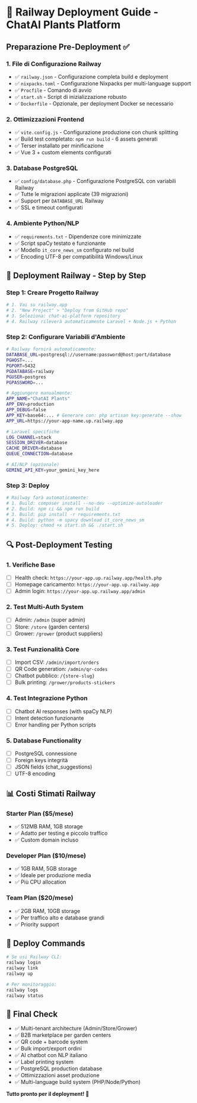 # 🚀 Railway Deployment Guide - ChatAI Plants Platform

## Preparazione Pre-Deployment ✅

### 1. File di Configurazione Railway
- ✅ `railway.json` - Configurazione completa build e deployment
- ✅ `nixpacks.toml` - Configurazione Nixpacks per multi-language support
- ✅ `Procfile` - Comando di avvio
- ✅ `start.sh` - Script di inizializzazione robusto
- ✅ `Dockerfile` - Opzionale, per deployment Docker se necessario

### 2. Ottimizzazioni Frontend
- ✅ `vite.config.js` - Configurazione produzione con chunk splitting
- ✅ Build test completato: `npm run build` - 6 assets generati
- ✅ Terser installato per minificazione
- ✅ Vue 3 + custom elements configurati

### 3. Database PostgreSQL
- ✅ `config/database.php` - Configurazione PostgreSQL con variabili Railway
- ✅ Tutte le migrazioni applicate (39 migrazioni)
- ✅ Support per `DATABASE_URL` Railway
- ✅ SSL e timeout configurati

### 4. Ambiente Python/NLP
- ✅ `requirements.txt` - Dipendenze core minimizzate
- ✅ Script spaCy testato e funzionante
- ✅ Modello `it_core_news_sm` configurato nel build
- ✅ Encoding UTF-8 per compatibilità Windows/Linux

## 🎯 Deployment Railway - Step by Step

### Step 1: Creare Progetto Railway
```bash
# 1. Vai su railway.app
# 2. "New Project" > "Deploy from GitHub repo"
# 3. Seleziona: chat-ai-platform repository
# 4. Railway rileverà automaticamente Laravel + Node.js + Python
```

### Step 2: Configurare Variabili d'Ambiente
```bash
# Railway fornirà automaticamente:
DATABASE_URL=postgresql://username:password@host:port/database
PGHOST=...
PGPORT=5432
PGDATABASE=railway
PGUSER=postgres
PGPASSWORD=...

# Aggiungere manualmente:
APP_NAME="ChatAI Plants"
APP_ENV=production
APP_DEBUG=false
APP_KEY=base64:... # Generare con: php artisan key:generate --show
APP_URL=https://your-app-name.up.railway.app

# Laravel specifiche
LOG_CHANNEL=stack
SESSION_DRIVER=database
CACHE_DRIVER=database
QUEUE_CONNECTION=database

# AI/NLP (opzionale)
GEMINI_API_KEY=your_gemini_key_here
```

### Step 3: Deploy
```bash
# Railway farà automaticamente:
# 1. Build: composer install --no-dev --optimize-autoloader
# 2. Build: npm ci && npm run build  
# 3. Build: pip install -r requirements.txt
# 4. Build: python -m spacy download it_core_news_sm
# 5. Deploy: chmod +x start.sh && ./start.sh
```

## 🔍 Post-Deployment Testing

### 1. Verifiche Base
- [ ] Health check: `https://your-app.up.railway.app/health.php`
- [ ] Homepage caricamento: `https://your-app.up.railway.app`
- [ ] Admin login: `https://your-app.up.railway.app/admin`

### 2. Test Multi-Auth System
- [ ] Admin: `/admin` (super admin)
- [ ] Store: `/store` (garden centers)  
- [ ] Grower: `/grower` (product suppliers)

### 3. Test Funzionalità Core
- [ ] Import CSV: `/admin/import/orders`
- [ ] QR Code generation: `/admin/qr-codes`
- [ ] Chatbot pubblico: `/{store-slug}`
- [ ] Bulk printing: `/grower/products-stickers`

### 4. Test Integrazione Python
- [ ] Chatbot AI responses (with spaCy NLP)
- [ ] Intent detection funzionante
- [ ] Error handling per Python scripts

### 5. Database Functionality
- [ ] PostgreSQL connessione
- [ ] Foreign keys integrità
- [ ] JSON fields (chat_suggestions)
- [ ] UTF-8 encoding

## 📊 Costi Stimati Railway

### Starter Plan ($5/mese)
- ✅ 512MB RAM, 1GB storage
- ✅ Adatto per testing e piccolo traffico
- ✅ Custom domain incluso

### Developer Plan ($10/mese)  
- ✅ 1GB RAM, 5GB storage
- ✅ Ideale per produzione media
- ✅ Più CPU allocation

### Team Plan ($20/mese)
- ✅ 2GB RAM, 10GB storage
- ✅ Per traffico alto e database grandi
- ✅ Priority support

## 🚀 Deploy Commands

```bash
# Se usi Railway CLI:
railway login
railway link
railway up

# Per monitoraggio:
railway logs
railway status
```

## 🎯 Final Check

- ✅ Multi-tenant architecture (Admin/Store/Grower)
- ✅ B2B marketplace per garden centers
- ✅ QR code + barcode system
- ✅ Bulk import/export ordini
- ✅ AI chatbot con NLP italiano
- ✅ Label printing system
- ✅ PostgreSQL production database
- ✅ Ottimizzazioni asset produzione
- ✅ Multi-language build system (PHP/Node/Python)

**Tutto pronto per il deployment! 🎉**
